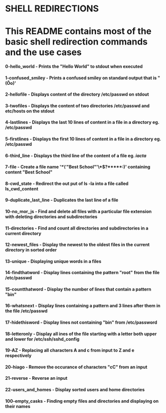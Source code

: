# SHELL REDIRECTIONS
# This README contains most of the basic shell redirection commands and the use cases

#### 0-hello_world - Prints the "Hello World" to stdout when executed
#### 1-confused_smiley - Prints a confused smiley on standard output that is "(Ôo)'
#### 2-hellofile - Displays content of the directory **/etc/passwd** on stdout
#### 3-twofiles - Displays the content of two directories **/etc/passwd** and **etc/hosts** on the stdout
#### 4-lastlines - Displays the last 10 lines of content in a file in a directory eg. **/etc/passwd**
#### 5-firstlines - Displays the first 10 lines of content in a file in a directory eg. **/etc/passwd**
#### 6-third_line - Displays the third line of the content of a file eg. *iacta*
#### 7-file - Create a file name '\*\\'"Best School"\'\\*$\?\*\*\*\*\*:)' containing content "Best School"
#### 8-cwd_state - Redirect the out put of ls -la into a file called ls_cwd_content
#### 9-duplicate_last_line - Duplicates the last line of a file 
#### 10-no_mor_js -  Find and delete all files with a particular file extension with deleting directories and subdirectories
#### 11-directories - Find and count all directories and subdirectories in a current directory
#### 12-newest_files - Display the newest to the oldest files in the current directory in sorted order
#### 13-unique - Displaying unique words in a files 
#### 14-findthatword - Display lines containing the pattern "root" from the file /etc/passwd
#### 15-countthatword - Display the number of lines that contain a pattern "bin"
#### 16-whatsnext -  Display lines containing a pattern and 3 lines after them in the file /etc/passwd
#### 17-hidethisword - Display lines not containing "bin" from /etc/password
#### 18-letteronly - Display all ines of the file starting with a letter both upper and lower for /etc/ssh/sshd_config
#### 19-AZ - Replacing all characters A and c from input to Z and e respectively
#### 20-hiago - Remove the occurance of characters "cC" from an input
#### 21-reverse - Reverse an input  
#### 22-users_and_homes - Display sorted users and home directories 
#### 100-empty_casks - Finding empty files and directories and displaying on their names 
